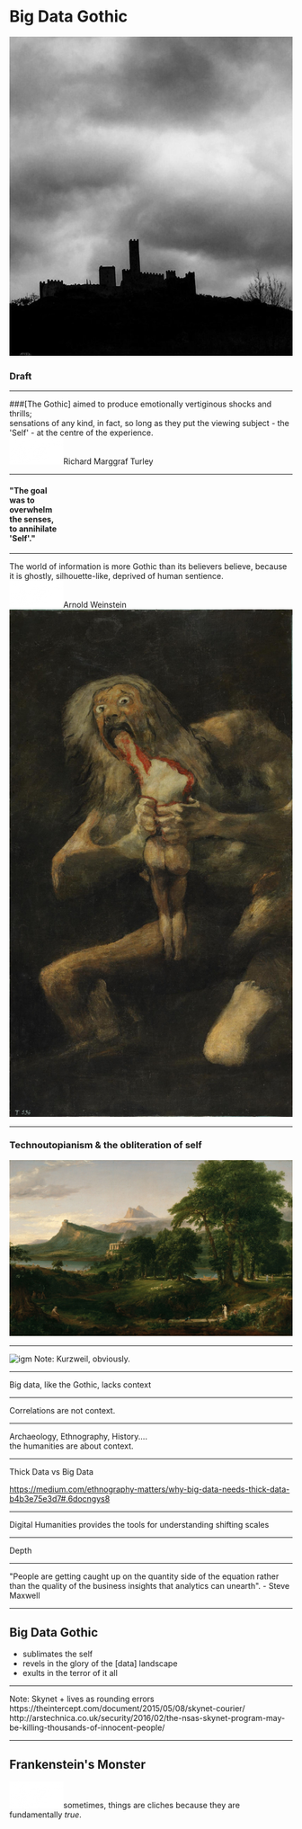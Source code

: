 # Big Data Gothic

![by Sophie Hay](sophie-hay.jpg)

### Draft

---

###[The Gothic] aimed to produce emotionally vertiginous shocks and thrills;<br> sensations of any kind, in fact, so long as they put the viewing subject - the 'Self' - at the centre of the experience.
<br>![img](pointingfinger2.png)Richard Marggraf Turley

---

#### "The goal<br> was to <br>overwhelm <br>the senses,<br> to annihilate<br> 'Self'."
<section data-background="wanderer.jpg">
</section>


---

The world of information is more Gothic than its believers believe, because it is ghostly, silhouette-like, deprived of human sentience.
<br>![img](pointingfinger2.png)Arnold Weinstein
![cronos](saturn-eating-child.jpg)

---

### Technoutopianism & the obliteration of self
![image](arcadia.jpg)

---

![igm](https://upload.wikimedia.org/wikipedia/commons/e/e4/The_Singularity_is_Near.jpg)
Note:
Kurzweil, obviously.

---

Big data, like the Gothic, lacks context

---

Correlations are not context.

---

Archaeology, Ethnography, History.... <Br>the humanities are about context.

---

Thick Data vs Big Data

https://medium.com/ethnography-matters/why-big-data-needs-thick-data-b4b3e75e3d7#.6docngys8

---

Digital Humanities provides the tools for understanding shifting scales

---

Depth

---

"People are getting caught up on the quantity side of the equation rather than the quality of the business insights that analytics can unearth". - Steve Maxwell

---

## Big Data Gothic
+ sublimates the self
+ revels in the glory of the [data] landscape
+ exults in the terror of it all

---

<section data-background="http://cdn.arstechnica.net/wp-content/uploads/sites/3/2016/02/drone-on-tarmac-640x413.jpg"></section>
Note:
Skynet + lives as rounding errors
https://theintercept.com/document/2015/05/08/skynet-courier/
http://arstechnica.co.uk/security/2016/02/the-nsas-skynet-program-may-be-killing-thousands-of-innocent-people/

---

## Frankenstein's Monster
![img](pointingfinger2.png)sometimes, things are cliches because they are fundamentally _true_.
